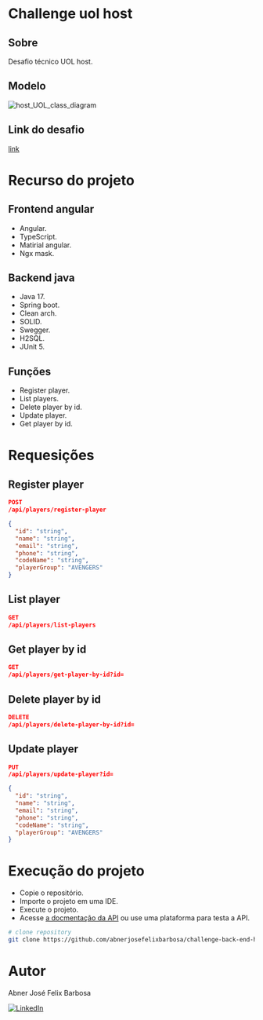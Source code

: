 # Challenge uol host

## Sobre

Desafio técnico UOL host.

## Modelo

![host_UOL_class_diagram](https://github.com/user-attachments/assets/ff55984e-9ad8-4ed0-82ac-e261ed2b7f90)

## Link do desafio

[link](https://github.com/uolhost/test-backEnd-Java)

# Recurso do projeto 

## Frontend angular

- Angular.
- TypeScript.
- Matirial angular.
- Ngx mask.

## Backend java

- Java 17.
- Spring boot.
- Clean arch.
- SOLID.
- Swegger.
- H2SQL.
- JUnit 5.

## Funções

- Register player.
- List players.
- Delete player by id.
- Update player.
- Get player by id.

# Requesições

## Register player

```JSON
POST
/api/players/register-player

{
  "id": "string",
  "name": "string",
  "email": "string",
  "phone": "string",
  "codeName": "string",
  "playerGroup": "AVENGERS"
}
```

## List player

```JSON
GET
/api/players/list-players
```

## Get player by id

```JSON
GET
/api/players/get-player-by-id?id=
```

## Delete player by id

```JSON
DELETE
/api/players/delete-player-by-id?id=
```

## Update player

```JSON
PUT
/api/players/update-player?id=

{
  "id": "string",
  "name": "string",
  "email": "string",
  "phone": "string",
  "codeName": "string",
  "playerGroup": "AVENGERS"
}
```

# Execução do projeto

- Copie o repositório.
- Importe o projeto em uma IDE.
- Execute o projeto.
- Acesse [a docmentação da API](http://localhost:8080/swagger-ui/index.html) ou use uma plataforma para testa a API.

```bash
# clone repository
git clone https://github.com/abnerjosefelixbarbosa/challenge-back-end-hit.git
```

# Autor

Abner José Felix Barbosa

[![LinkedIn](https://img.shields.io/badge/LinkedIn-0077B5?style=for-the-badge&logo=linkedin&logoColor=white)](https://www.linkedin.com/in/abner-jose-feliz-barbosa/)
